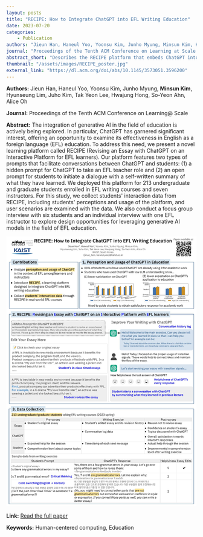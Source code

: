 ```yaml
---
layout: posts
title: "RECIPE: How to Integrate ChatGPT into EFL Writing Education"
date: 2023-07-20
categories: 
    - Publication
authors: "Jieun Han, Haneul Yoo, Yoonsu Kim, Junho Myung, Minsun Kim, Hyungseung Lim, Juho Kim, Tak Yeon Lee, Hwajung Hong, So-Yeon Ahn, Alice Oh"
journal: "Proceedings of the Tenth ACM Conference on Learning at Scale (L@S 2023)"
abstract_short: "Describes the RECIPE platform that embeds ChatGPT into university EFL writing courses and documents deployment findings with 220+ students and instructors."
thumbnail: "/assets/images/RECIPE_poster.jpg"
external_link: "https://dl.acm.org/doi/abs/10.1145/3573051.3596200"
---
```


**Authors:** Jieun Han, Haneul Yoo, Yoonsu Kim, Junho Myung, **Minsun Kim**, Hyunseung Lim, Juho Kim, Tak Yeon Lee, Hwajung Hong, So-Yeon Ahn, Alice Oh

**Journal:** Proceedings of the Tenth ACM Conference on Learning@ Scale

**Abstract:**
The integration of generative AI in the field of education is actively being explored. In particular, ChatGPT has garnered significant interest, offering an opportunity to examine its effectiveness in English as a foreign language (EFL) education. To address this need, we present a novel learning platform called RECIPE (Revising an Essay with ChatGPT on an Interactive Platform for EFL learners). Our platform features two types of prompts that facilitate conversations between ChatGPT and students: (1) a hidden prompt for ChatGPT to take an EFL teacher role and (2) an open prompt for students to initiate a dialogue with a self-written summary of what they have learned. We deployed this platform for 213 undergraduate and graduate students enrolled in EFL writing courses and seven instructors. For this study, we collect students' interaction data from RECIPE, including students' perceptions and usage of the platform, and user scenarios are examined with the data. We also conduct a focus group interview with six students and an individual interview with one EFL instructor to explore design opportunities for leveraging generative AI models in the field of EFL education.

![L@S Poster](/assets/images/RECIPE_poster.jpg)

**Link:** [Read the full paper](https://dl.acm.org/doi/abs/10.1145/3573051.3596200)

**Keywords:** Human-centered computing, Education
